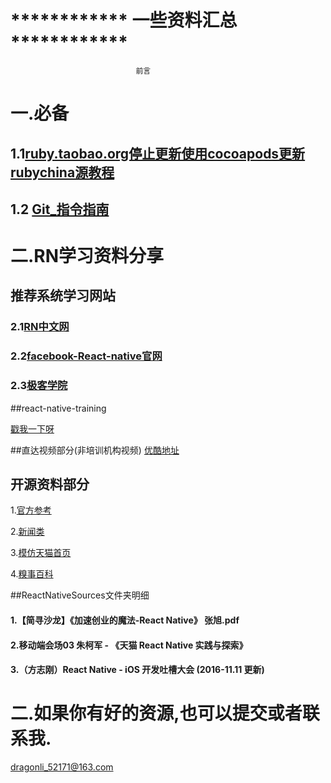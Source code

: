 
# ************  一些资料汇总  ************
								前言
								
# 一.必备
## 1.1[ruby.taobao.org停止更新使用cocoapods更新rubychina源教程](./ruby.taobao.org停止更新使用cocoapods更新rubychina源.md)	
## 1.2 [Git_指令指南](./Git_user.md)	
							



# 二.RN学习资料分享
## 推荐系统学习网站
### 2.1[RN中文网](http://reactnative.cn)
### 2.2[facebook-React-native官网](https://facebook.github.io/react-native/)
### 2.3[极客学院](http://wiki.jikexueyuan.com/project/react-native/)

##react-native-training 

[戳我一下呀](https://www.gitbook.com/book/unbug/react-native-training/details)

##直达视频部分(非培训机构视频)
[优酷地址](http://list.youku.com/albumlist/show?id=27615900&ascending=1&page=1)


## 开源资料部分
1.[官方参考](https://github.com/facebook/react-native/tree/master/Examples)

2.[新闻类](https://github.com/bradoyler/newswatch-react-native)

3.[模仿天猫首页](https://github.com/hugohua/react-native-demo)

4.[糗事百科](https://github.com/stormhouse/QiuShiReactNative)

##ReactNativeSources文件夹明细

#### 1.【简寻沙龙】《加速创业的魔法-React Native》 张旭.pdf
#### 2.移动端会场03 朱柯军 - 《天猫 React Native 实践与探索》
#### 3.（方志刚）React Native - iOS 开发吐槽大会  (2016-11.11 更新)


# 二.如果你有好的资源,也可以提交或者联系我. 
 <dragonli_52171@163.com>   